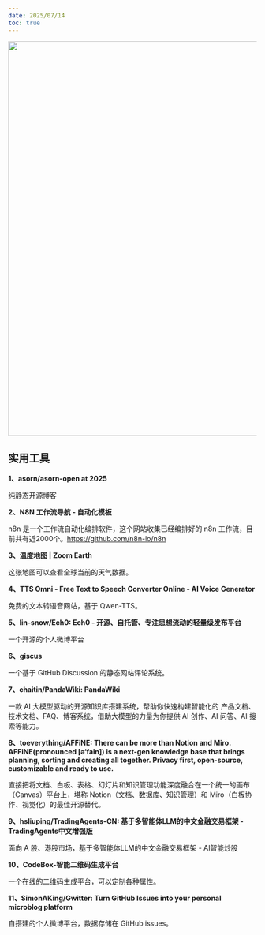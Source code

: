 ```yaml
---
date: 2025/07/14
toc: true
---
```


<img src="https://opengraph.githubassets.com/5ac458d8d65573d009fa933d28d97f15bd39cbc98c916c44c02bce448c1619dd/hsliuping/TradingAgents-CN" width="800" />

## 实用工具
**1、asorn/asorn-open at 2025**

纯静态开源博客



**2、N8N 工作流导航 - 自动化模板**

n8n 是一个工作流自动化编排软件，这个网站收集已经编排好的 n8n 工作流，目前共有近2000个。<https://github.com/n8n-io/n8n>



**3、温度地图 | Zoom Earth**

这张地图可以查看全球当前的天气数据。



**4、TTS Omni - Free Text to Speech Converter Online - AI Voice Generator**

免费的文本转语音网站，基于 Qwen-TTS。



**5、lin-snow/Ech0: Ech0 - 开源、自托管、专注思想流动的轻量级发布平台**

一个开源的个人微博平台



**6、giscus**

一个基于 GitHub Discussion 的静态网站评论系统。



**7、chaitin/PandaWiki: PandaWiki**

一款 AI 大模型驱动的开源知识库搭建系统，帮助你快速构建智能化的 产品文档、技术文档、FAQ、博客系统，借助大模型的力量为你提供 AI 创作、AI 问答、AI 搜索等能力。



**8、toeverything/AFFiNE: There can be more than Notion and Miro. AFFiNE(pronounced [ə‘fain]) is a next-gen knowledge base that brings planning, sorting and creating all together. Privacy first, open-source, customizable and ready to use.**

直接把将文档、白板、表格、幻灯片和知识管理功能深度融合在一个统一的画布（Canvas）平台上，堪称 Notion（文档、数据库、知识管理）和 Miro（白板协作、视觉化）的最佳开源替代。



**9、hsliuping/TradingAgents-CN: 基于多智能体LLM的中文金融交易框架 - TradingAgents中文增强版**

面向 A 股、港股市场，基于多智能体LLM的中文金融交易框架 - AI智能炒股



**10、CodeBox-智能二维码生成平台**

一个在线的二维码生成平台，可以定制各种属性。



**11、SimonAKing/Gwitter: Turn GitHub Issues into your personal microblog platform**

自搭建的个人微博平台，数据存储在 GitHub issues。



